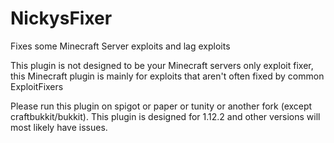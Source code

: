 # NickysFixer
Fixes some Minecraft Server exploits and lag exploits

This plugin is not designed to be your Minecraft servers only exploit fixer, this Minecraft plugin is mainly for exploits that aren't often fixed by common ExploitFixers

Please run this plugin on spigot or paper or tunity or another fork (except craftbukkit/bukkit). This plugin is designed for 1.12.2 and other versions will most likely have issues.
